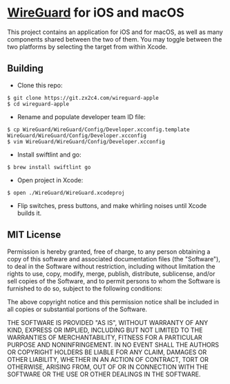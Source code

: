 # [WireGuard](https://www.wireguard.com/) for iOS and macOS

This project contains an application for iOS and for macOS, as well as many components shared between the two of them. You may toggle between the two platforms by selecting the target from within Xcode.

## Building

- Clone this repo:

```
$ git clone https://git.zx2c4.com/wireguard-apple
$ cd wireguard-apple
```

- Rename and populate developer team ID file:

```
$ cp WireGuard/WireGuard/Config/Developer.xcconfig.template WireGuard/WireGuard/Config/Developer.xcconfig
$ vim WireGuard/WireGuard/Config/Developer.xcconfig
```

- Install swiftlint and go:

```
$ brew install swiftlint go
```

- Open project in Xcode:

```
$ open ./WireGuard/WireGuard.xcodeproj
```

- Flip switches, press buttons, and make whirling noises until Xcode builds it.

## MIT License

Permission is hereby granted, free of charge, to any person obtaining a copy of
this software and associated documentation files (the "Software"), to deal in
the Software without restriction, including without limitation the rights to
use, copy, modify, merge, publish, distribute, sublicense, and/or sell copies
of the Software, and to permit persons to whom the Software is furnished to do
so, subject to the following conditions:

The above copyright notice and this permission notice shall be included in all
copies or substantial portions of the Software.

THE SOFTWARE IS PROVIDED "AS IS", WITHOUT WARRANTY OF ANY KIND, EXPRESS OR
IMPLIED, INCLUDING BUT NOT LIMITED TO THE WARRANTIES OF MERCHANTABILITY,
FITNESS FOR A PARTICULAR PURPOSE AND NONINFRINGEMENT. IN NO EVENT SHALL THE
AUTHORS OR COPYRIGHT HOLDERS BE LIABLE FOR ANY CLAIM, DAMAGES OR OTHER
LIABILITY, WHETHER IN AN ACTION OF CONTRACT, TORT OR OTHERWISE, ARISING FROM,
OUT OF OR IN CONNECTION WITH THE SOFTWARE OR THE USE OR OTHER DEALINGS IN THE
SOFTWARE.
